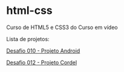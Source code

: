 # html-css
 Curso de HTML5 e CSS3 do Curso em vídeo

 Lista de projetos:

<a href="https://paulafeltrin.github.io/html-css/estudos/desafios/d010/android.html">Desafio 010 - Projeto Android</a>

<a href="https://paulafeltrin.github.io/html-css/estudos/desafios/d012/index.html">Desafio 012 - Projeto Cordel</a>
